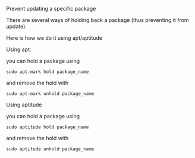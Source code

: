 Prevent updating a specific package

There are several ways of holding back a package (thus preventing it from update).

Here is how we do it using apt/aptitude

Using apt:

you can hold a package using
```
sudo apt-mark hold package_name
```
and remove the hold with
```
sudo apt-mark unhold package_name
```

Using aptitude

you can hold a package using
```
sudo aptitude hold package_name
```
and remove the hold with
```
sudo aptitude unhold package_name
```